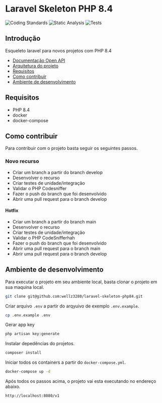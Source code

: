 # Laravel Skeleton PHP 8.4

![Coding Standards](https://github.com/autodocdev/wfs/actions/workflows/coding-standards.yml/badge.svg)
![Static Analysis](https://github.com/autodocdev/wfs/actions/workflows/static-analysis.yml/badge.svg)
![Tests](https://github.com/autodocdev/wfs/actions/workflows/tests.yml/badge.svg)

## Introdução
Esqueleto laravel para novos projetos com PHP 8.4

* [Documentação Open API](https://autodoc.atlassian.net/l/c/VEwmdqd1)
* [Arquitetura do projeto](https://autodoc.atlassian.net/l/c/rsMEFmo1)
* [Requisitos](#requisitos)
* [Como contribuir](#como-contribuir)
* [Ambiente de desenvolvimento](#ambiente-de-desenvolvimento)

## Requisitos

* PHP 8.4
* docker
* docker-compose

## Como contribuir

Para contribuir com o projeto basta seguir os seguintes passos.

### Novo recurso

* Criar um branch a partir do branch develop
* Desenvolver o recurso
* Criar testes de unidade/integração
* Validar o PHP Codesniffer
* Fazer o push do branch que foi desenvolvido
* Abrir uma pull request para o branch develop

#### Hotfix

* Criar um branch a partir do branch main
* Desenvolver o recurso
* Criar testes de unidade/integração
* Validar o PHP CodeSnifferhah
* Fazer o push do branch que foi desenvolvido
* Abrir uma pull request para o branch main
* Abrir uma pull request para o branch develop

## Ambiente de desenvolvimento

Para executar o projeto em seu ambiente local, basta clonar o projeto
em sua maquina local.

```sh
git clone git@github.com:wellz3280/laravel-skeleton-php84.git
```

Criar arquivo `.env` a partir do arqyuivo de exemplo `.env.example`.

```sh
cp .env.example .env
```

Gerar app key
```sh
php artisan key:generate
```

Instalar depedências do projetos.

```sh
composer install
```

Iniciar todos os containers a partir do `docker-compose.yml`.

```sh
docker-compose up -d
```

Após todos os passos acima, o projeto vai esta executando no
endereço abaixo.

``` http://localhost:8080/v1 ```
